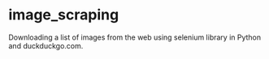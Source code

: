# image_scraping
Downloading a list of images from the web using selenium library in Python and duckduckgo.com.
